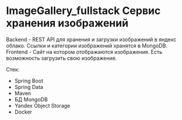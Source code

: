 # ImageGallery_fullstack Сервис хранения изображений

Backend - REST API для хранения и загрузки изображений в яндекс облако. Ссылки и категории изображений хранятся в MongoDB.
Frontend - Сайт на котором отображаются изображения. Есть возможность загрузить свою изображение.

Стек:
- Spring Boot
- Spring Data
- Maven
- БД MongoDB
- Yandex Object Storage
- Docker
